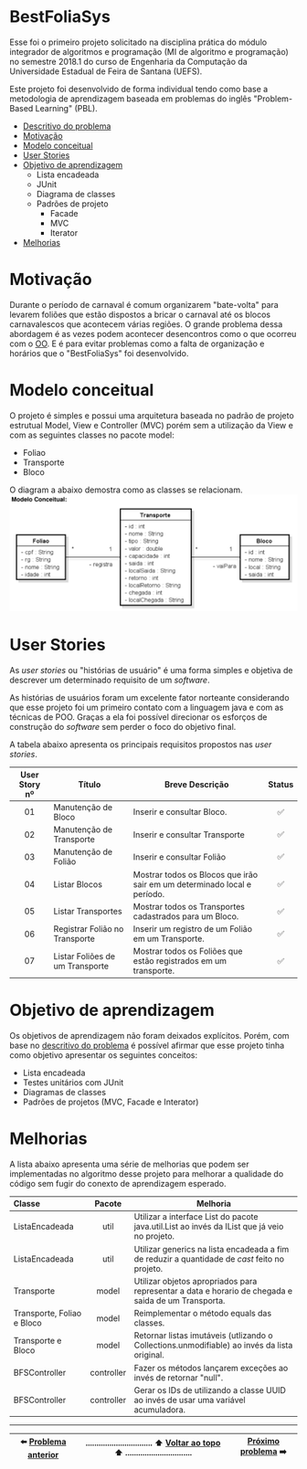 # BestFoliaSys

Esse foi o primeiro projeto solicitado na disciplina prática do módulo integrador de algoritmos 
e programação (MI de algoritmo e programação) no semestre 2018.1 do curso de Engenharia da Computação
da Universidade Estadual de Feira de Santana (UEFS).

  Este projeto foi desenvolvido de forma individual tendo como base a metodologia de aprendizagem baseada em problemas 
  do inglês "Problem-Based Learning" (PBL).

- [Descritivo do problema](https://is.gd/problem_description)
- [Motivação](#motivação)
- [Modelo conceitual](#modelo-conceitual)
- [User Stories](#user-stories)
- [Objetivo de aprendizagem](#objetivo-de-aprendizagem)
  - Lista encadeada
  - JUnit
  - Diagrama de classes
  - Padrões de projeto
    - Facade
    - MVC
    - Iterator
- [Melhorias](#melhorias)

# Motivação
Durante o período de carnaval é comum organizarem "bate-volta" para levarem 
foliões que estão dispostos a bricar o carnaval até os blocos carnavalescos que
acontecem várias regiões. O grande problema dessa abordagem é as vezes podem
acontecer desencontros como o que ocorreu com o 
[OO](https://is.gd/problem_description). E é para evitar problemas como 
a falta de organização e horários que o "BestFoliaSys" foi desenvolvido.

# Modelo conceitual
O projeto é simples e possui uma arquitetura baseada no padrão de projeto 
estrutual Model, View e Controller (MVC) porém sem a utilização da View e com 
as seguintes classes no pacote model: 
- Foliao
- Transporte
- Bloco

O diagram a abaixo demostra como as classes se relacionam.
![Modelo conceitual](https://github.com/UellingtonDamasceno/BestFoliaSys/blob/master/res/modelo%20conceitual.png)


# User Stories
As *user stories* ou "histórias de usuário" é uma forma simples e objetiva
de descrever um determinado requisito de um *software*. 

As histórias de usuários foram um excelente fator norteante considerando
que esse projeto foi um primeiro contato com a linguagem java e com as técnicas 
de POO. Graças a ela foi possível direcionar os esforços de construção do 
*software* sem perder o foco do objetivo final.

A tabela abaixo apresenta os principais requisitos propostos nas *user stories*.

| User Story nº | Título | Breve Descrição | Status | 
|:-------------:|--------|-----------------|:------:|
| 01 | Manutenção de Bloco | Inserir e consultar Bloco. | ✅ |
| 02 | Manutenção de Transporte | Inserir e consultar Transporte | ✅ |
| 03 | Manutenção de Folião | Inserir e consultar Folião | ✅ |
| 04 | Listar Blocos | Mostrar todos os Blocos que irão sair em um determinado local e período. | ✅  |
| 05 | Listar Transportes | Mostrar todos os Transportes cadastrados para um Bloco. | ✅ |
| 06 | Registrar Folião no Transporte | Inserir um registro de um Folião em um Transporte. | ✅ |
| 07 | Listar Foliões de um Transporte | Mostrar todos os Foliões que estão registrados em um transporte. | ✅ | 

# Objetivo de aprendizagem

Os objetivos de aprendizagem não foram deixados explícitos. Porém, com base no 
[descritivo do problema](https://is.gd/problem_description) é possível afirmar que 
esse projeto tinha como objetivo apresentar os seguintes conceitos: 
- Lista encadeada 
- Testes unitários com JUnit
- Diagramas de classes 
- Padrões de projetos (MVC, Facade e Interator)

# Melhorias

A lista abaixo apresenta uma série de melhorias que podem ser implementadas no 
algoritmo desse projeto para melhorar a qualidade do código sem fugir do conexto 
de aprendizagem esperado.

| Classe | Pacote | Melhoria |
|:------ | :----: | ---------|
| ListaEncadeada | util | Utilizar a interface List do pacote java.util.List ao invés da IList que já veio no projeto. |
| ListaEncadeada | util | Utilizar generics na lista encadeada a fim de reduzir a quantidade de *cast* feito no projeto. |
| Transporte | model | Utilizar objetos apropriados para representar a data e horario de chegada e saida de um Transporta. |
| Transporte, Foliao e Bloco | model | Reimplementar o método equals das classes. |
| Transporte e Bloco | model | Retornar listas imutáveis (utlizando o Collections.unmodifiable) ao invés da lista original. |
| BFSController | controller | Fazer os métodos lançarem exceções ao invés de retornar "null". |
| BFSController | controller | Gerar os IDs de utilizando a classe UUID ao invés de usar uma variável acumuladora. |

----------

| :arrow_left: [Problema anterior](https://github.com/UellingtonDamasceno/organiza-ai) |............................... :arrow_up: [Voltar ao topo](#BestFoliaSys) :arrow_up: ...............................| [Próximo problema](https://github.com/UellingtonDamasceno/BlackJack) :arrow_right: | 
| :----: |-----| :-----:| 
